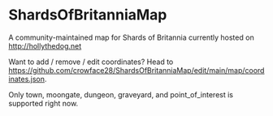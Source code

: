 # ShardsOfBritanniaMap
 A community-maintained map for Shards of Britannia currently hosted on http://hollythedog.net


Want to add / remove / edit coordinates?  Head to https://github.com/crowface28/ShardsOfBritanniaMap/edit/main/map/coordinates.json.

Only town, moongate, dungeon, graveyard, and point_of_interest is supported right now.